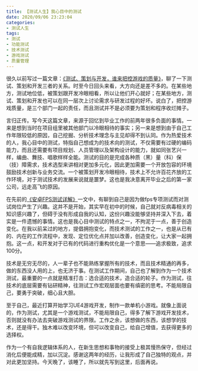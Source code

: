 ```yaml
---
title: 【测试人生】我心目中的测试
date: 2020/09/06 23:23:04
categories:
- 测试人生
tags:
- 测试
- 功能测试
- 技术测试
- 游戏测试
- 质量管理
---
```


很久以前写过一篇文章：[《测试、策划与开发，谁来把控游戏的质量》](https://utmhikari.top/2019/12/22/testlife/are_testers_controlling_quality/)，聊了一下测试、策划和开发三者的关系。时至今日回头来看，大方向还是差不多的。在某些地方，测试地位低，被策划跟开发冷眼相看，所以让他们开心就好；在某些地方，测试、策划和开发也可以在同一层次上讨论需求与研发过程的好坏。说白了，把控游戏质量，是三个部门一起的责任，而且测试并不是必须要为策划和程序收烂摊子。

<!-- more -->

言归正传。写今天这篇文章，来源于回忆到毕业工作的前两年很多负面的事情。一来是想到当时在项目组里被其他部门以冷眼相待的事实；另一来是想到由于自己工作年限较低的原因，自己挖掘、分析技术理念与主见却得不到认同。作为热爱技术的人，我心目中的测试，特指自己想成为的技术向的测试，不仅需要有过硬的编码能力，而且还需要有项目规划、人员管理以及架构设计的能力，就如同张艺兴一样，编曲、舞技、唱歌样样全能。测试的目的是完成各种质（黑）量（科）保（技）障需求，技术选型来讲相对更加多元化，因此更加需要一个开放包容的环境鼓励技术创新与业务交流。一个被策划开发冷眼相待，技术上不允许百花齐放的工作环境，对于测试技术的发展来说就是噩梦。这也是我决意离开毕业之后的第一家公司，远走高飞的原因。

在先前的[《安卓FPS测试详解》](https://utmhikari.top/2019/07/13/testlife/android_fps/)一文中，有聊到自己是因为做fps专项测试而对测试岗位产生了兴趣。这并不是开始，其实早在初中的时候，自己就对反病毒相关的知识感兴趣了，但碍于没有形成自我的认知，这份兴趣没能够坚持并深入下去，着实是一件遗憾的事情。这也是我心目中测试的特点之一，不拘泥于一点，善于创造变化。在我以前呆过的地方，提倡拥抱变化，而技术测试的工作之一，也是从已有的、内在的工作流程中，发现、定位优化点并加以改善，创造变化，让大家一起拥抱。这一点，和开发对于已有的代码进行重构优化是一个意思——追求极致，追求100分。

技术是无穷无尽的，人一辈子也不能熟练掌握所有的技术，而且技术精通的再多，做的东西没人用的上，也无济于事。在测试工作期间，自己也了解到作为一个技术测试，最重要的一点就是精准打击：选合适的技术，造合适的轮子。作为测试，往技术的底层需要有钻研精神，往测试工作宏观层面也要有缜密的思考。不能局限自己，要勇于突破，细心且大胆。

至于自己，最近打算开始学习UE4游戏开发，制作一款单机小游戏。就像上面说的，作为测试，尤其是一个游戏测试，不能局限自己，得多了解下游戏开发技术，否则就没有办法去突破游戏测试的界限。工作之余，该想做的东西，该想学的技术，还是得干。独木难以改变环境，但可以改变自己，给自己增值，去获得更多的选择权。

作为一个有自我逻辑体系的人，在新生思想和事物的接受上极其慢热保守，但经过消化后便能成精，加以沉淀。感谢这两年的经历，让我形成了自己独特的观点，并对此更加坚持。今天晚了，该睡了，所以就先写到这里，后面再说。
